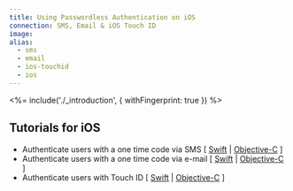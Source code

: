 ```yaml
---
title: Using Passwordless Authentication on iOS
connection: SMS, Email & iOS Touch ID
image:
alias:
  - sms
  - email
  - ios-touchid
  - ios
---
```


<%= include('./_introduction', { withFingerprint: true }) %>

## Tutorials for iOS

 - Authenticate users with a one time code via SMS [ [Swift](ios-sms-swift) | [Objective-C](ios-sms-objc) ]
 - Authenticate users with a one time code via e-mail [ [Swift](ios-email-swift) | [Objective-C](ios-email-objc) ]
 - Authenticate users with Touch ID [ [Swift](ios-touch-id-swift) | [Objective-C](ios-touch-id-objc) ]
